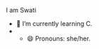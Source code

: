 I am Swati
- 🌱 I’m currently learning C.
- - 😄 Pronouns: she/her.


<!---
Swati1113/Swati1113 is a ✨ special ✨ repository because its `README.md` (this file) appears on your GitHub profile.
You can click the Preview link to take a look at your changes.
--->
